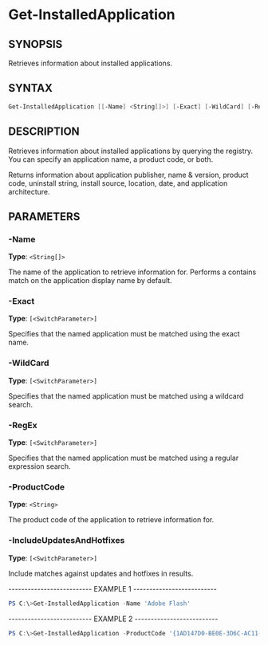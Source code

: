 Get-InstalledApplication
========================

SYNOPSIS
--------

Retrieves information about installed applications.

SYNTAX
------

```powershell
Get-InstalledApplication [[-Name] <String[]>] [-Exact] [-WildCard] [-RegEx] [[-ProductCode] <String>] [-IncludeUpdatesAndHotfixes] [<CommonParameters>]
```

DESCRIPTION
-----------

Retrieves information about installed applications by querying the
registry. You can specify an application name, a product code, or both.

Returns information about application publisher, name & version, product
code, uninstall string, install source, location, date, and application
architecture.

PARAMETERS
----------

### -Name

**Type**: `<String[]>`

The name of the application to retrieve information for. Performs a
contains match on the application display name by default.

### -Exact

**Type**: `[<SwitchParameter>]`

Specifies that the named application must be matched using the exact
name.

### -WildCard

**Type**: `[<SwitchParameter>]`

Specifies that the named application must be matched using a wildcard
search.

### -RegEx

**Type**: `[<SwitchParameter>]`

Specifies that the named application must be matched using a regular
expression search.

### -ProductCode

**Type**: `<String>`

The product code of the application to retrieve information for.

### -IncludeUpdatesAndHotfixes

**Type**: `[<SwitchParameter>]`

Include matches against updates and hotfixes in results.

-------------------------- EXAMPLE 1 --------------------------

```powershell
PS C:\>Get-InstalledApplication -Name 'Adobe Flash'
```

-------------------------- EXAMPLE 2 --------------------------

```powershell
PS C:\>Get-InstalledApplication -ProductCode '{1AD147D0-BE0E-3D6C-AC11-64F6DC4163F1}'
```
